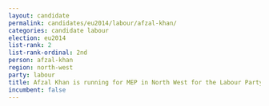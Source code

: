 ```yaml
---
layout: candidate
permalink: candidates/eu2014/labour/afzal-khan/
categories: candidate labour
election: eu2014
list-rank: 2
list-rank-ordinal: 2nd
person: afzal-khan
region: north-west
party: labour
title: Afzal Khan is running for MEP in North West for the Labour Party
incumbent: false
---
```

